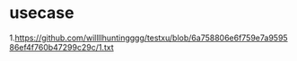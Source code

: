# usecase
1.https://github.com/willllhuntingggg/testxu/blob/6a758806e6f759e7a959586ef4f760b47299c29c/1.txt
